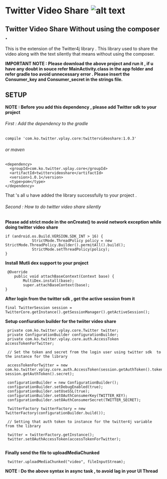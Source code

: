
# Twitter Video Share  ![alt text](https://img.shields.io/badge/Android%20Arsenal-Twiiter%20Silent%20Video%20Share-blue.svg?style=flat)
## Twitter Video Share Without using the composer .

This is the extension of the Twitter4j library . This library used to share the video along with the text silently that means without using the composer. 

**IMPORTANT NOTE : Please download the above project and run it , if u have any doubt in souce refer MainActivity.class in the app folder and refer gradle too avoid unnecessary error . Please insert the Consumer_key and Consumer_secret in the strings file.**

## SETUP 

**NOTE : Before you add this dependency , please add Twitter sdk to your project**

###### First : Add the dependency to the gradle
```
compile 'com.ko.twitter.vplay.core:twittervideoshare:1.0.3'
```
###### or maven 

```
<dependency>
  <groupId>com.ko.twitter.vplay.core</groupId>
  <artifactId>twittervideoshare</artifactId>
  <version>1.0.1</version>
  <type>pom</type>
</dependency>

```

That 's all u have added the library successfully to your project .

###### Second : How to do twitter video share silently 

**Please add strict mode in the onCreate() to avoid network exception while doing twitter video share** 

```
if (android.os.Build.VERSION.SDK_INT > 16) {
            StrictMode.ThreadPolicy policy = new StrictMode.ThreadPolicy.Builder().permitAll().build();
            StrictMode.setThreadPolicy(policy);
}

```

**Install Mutli dex support to your project**

```
 @Override
    public void attachBaseContext(Context base) {
        MultiDex.install(base);
        super.attachBaseContext(base);
}

```
**After login from the twitter sdk , get the active session from it** 

```
final TwitterSession session = TwitterCore.getInstance().getSessionManager().getActiveSession();
```

**Setup confiuration builder for the twiiter video share** 

```
 private com.ko.twitter.vplay.core.Twitter twitter;
 private ConfigurationBuilder configurationBuilder;
 private com.ko.twitter.vplay.core.auth.AccessToken accessTokenForTwitter;
 
 // Set the token and secret from the login user using twitter sdk  to the instance for the library 
 
 accessTokenForTwitter = new com.ko.twitter.vplay.core.auth.AccessToken(session.getAuthToken().token, session.getAuthToken().secret);
 
 configurationBuilder = new ConfigurationBuilder();
 configurationBuilder.setDebugEnabled(true);
 configurationBuilder.setUseSSL(true);
 configurationBuilder.setOAuthConsumerKey(TWITTER_KEY);
 configurationBuilder.setOAuthConsumerSecret(TWITTER_SECRET);
 
 TwitterFactory twitterFactory = new TwitterFactory(configurationBuilder.build());

 // Setting that auth token to instance for the twitter4j variable from the library  
 
 twitter = twitterFactory.getInstance();
 twitter.setOAuthAccessToken(accessTokenForTwitter);
 
```

**Finally send the file to uploadMediaChunked**

```
 twitter.uploadMediaChunked("video", fileInputStream);
```

**NOTE : Do the above syntax in async task , to avoid lag in your UI Thread**












